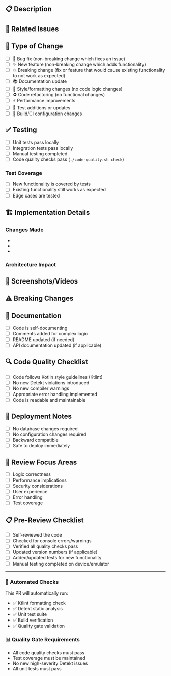 ## 📋 Description
<!-- Provide a brief description of the changes in this PR -->

## 🔗 Related Issues
<!-- Link to any related issues, e.g., "Fixes #123", "Closes #456" -->

## 🎯 Type of Change
<!-- Mark with an "x" all that apply -->
- [ ] 🐛 Bug fix (non-breaking change which fixes an issue)
- [ ] ✨ New feature (non-breaking change which adds functionality)
- [ ] 💥 Breaking change (fix or feature that would cause existing functionality to not work as expected)
- [ ] 📚 Documentation update
- [ ] 🎨 Style/formatting changes (no code logic changes)
- [ ] ♻️ Code refactoring (no functional changes)
- [ ] ⚡ Performance improvements
- [ ] 🧪 Test additions or updates
- [ ] 🔧 Build/CI configuration changes

## ✅ Testing
<!-- Describe the testing you've done -->
- [ ] Unit tests pass locally
- [ ] Integration tests pass locally
- [ ] Manual testing completed
- [ ] Code quality checks pass (`./code-quality.sh check`)

### Test Coverage
<!-- If applicable, describe what's covered by tests -->
- [ ] New functionality is covered by tests
- [ ] Existing functionality still works as expected
- [ ] Edge cases are tested

## 🏗️ Implementation Details
<!-- Provide technical details about your implementation -->

### Changes Made
<!-- List the main changes -->
- 
- 
- 

### Architecture Impact
<!-- Describe any architectural changes or considerations -->

## 📱 Screenshots/Videos
<!-- If UI changes, add screenshots or videos -->

## ⚠️ Breaking Changes
<!-- If this is a breaking change, describe what breaks and how to migrate -->

## 📝 Documentation
<!-- Check all that apply -->
- [ ] Code is self-documenting
- [ ] Comments added for complex logic
- [ ] README updated (if needed)
- [ ] API documentation updated (if applicable)

## 🔍 Code Quality Checklist
<!-- These will be automatically checked by CI, but verify locally first -->
- [ ] Code follows Kotlin style guidelines (Ktlint)
- [ ] No new Detekt violations introduced
- [ ] No new compiler warnings
- [ ] Appropriate error handling implemented
- [ ] Code is readable and maintainable

## 🚀 Deployment Notes
<!-- Any special deployment considerations -->
- [ ] No database changes required
- [ ] No configuration changes required
- [ ] Backward compatible
- [ ] Safe to deploy immediately

## 👀 Review Focus Areas
<!-- Help reviewers by highlighting what to focus on -->
- [ ] Logic correctness
- [ ] Performance implications
- [ ] Security considerations
- [ ] User experience
- [ ] Error handling
- [ ] Test coverage

## 📋 Pre-Review Checklist
<!-- Complete before requesting review -->
- [ ] Self-reviewed the code
- [ ] Checked for console errors/warnings
- [ ] Verified all quality checks pass
- [ ] Updated version numbers (if applicable)
- [ ] Added/updated tests for new functionality
- [ ] Manual testing completed on device/emulator

---

### 🤖 Automated Checks
This PR will automatically run:
- ✅ Ktlint formatting check
- ✅ Detekt static analysis
- ✅ Unit test suite
- ✅ Build verification
- ✅ Quality gate validation

### 📊 Quality Gate Requirements
- All code quality checks must pass
- Test coverage must be maintained
- No new high-severity Detekt issues
- All unit tests must pass
